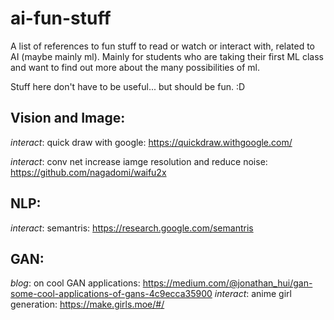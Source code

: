# ai-fun-stuff
A list of references to fun stuff to read or watch or interact with, related to AI (maybe mainly ml). Mainly for students who are taking their first ML class and want to find out more about the many possibilities of ml. 

Stuff here don't have to be useful... but should be fun. :D

## Vision and Image:
*interact*: quick draw with google: 
https://quickdraw.withgoogle.com/

*interact*: conv net increase iamge resolution and reduce noise:
https://github.com/nagadomi/waifu2x

## NLP:
*interact*: semantris:
https://research.google.com/semantris


## GAN:
*blog*: on cool GAN applications: https://medium.com/@jonathan_hui/gan-some-cool-applications-of-gans-4c9ecca35900
*interact*: anime girl generation: https://make.girls.moe/#/

